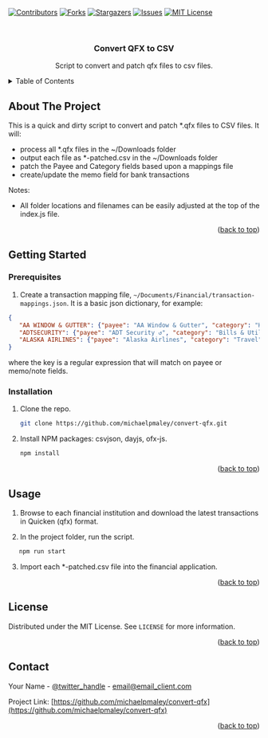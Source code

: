 <a name="readme-top"></a>
<!-- PROJECT SHIELDS -->
[![Contributors][contributors-shield]][contributors-url]
[![Forks][forks-shield]][forks-url]
[![Stargazers][stars-shield]][stars-url]
[![Issues][issues-shield]][issues-url]
[![MIT License][license-shield]][license-url]



<!-- PROJECT LOGO -->
<br />
<div align="center">
  <h3 align="center">Convert QFX to CSV</h3>
  <p align="center">
    Script to convert and patch qfx files to csv files.
  </p>
</div>



<!-- TABLE OF CONTENTS -->
<details>
  <summary>Table of Contents</summary>
  <ol>
    <li>
      <a href="#about-the-project">About The Project</a>
    </li>
    <li>
      <a href="#getting-started">Getting Started</a>
      <ul>
        <li><a href="#prerequisites">Prerequisites</a></li>
        <li><a href="#installation">Installation</a></li>
      </ul>
    </li>
    <li><a href="#usage">Usage</a></li>
    <li><a href="#license">License</a></li>
    <li><a href="#contact">Contact</a></li>
  </ol>
</details>



<!-- ABOUT THE PROJECT -->
## About The Project

This is a quick and dirty script to convert and patch *.qfx files to CSV files. It will:
* process all *.qfx files in the ~/Downloads folder
* output each file as *-patched.csv in the ~/Downloads folder
* patch the Payee and Category fields based upon a mappings file
* create/update the memo field for bank transactions

Notes:
* All folder locations and filenames can be easily adjusted at the top of the index.js file.

<p align="right">(<a href="#readme-top">back to top</a>)</p>



<!-- GETTING STARTED -->
## Getting Started

### Prerequisites

1. Create a transaction mapping file, `~/Documents/Financial/transaction-mappings.json`.
It is a basic json dictionary, for example:
```json
{
   "AA WINDOW & GUTTER": {"payee": "AA Window & Gutter", "category": "Home"},
   "ADTSECURITY": {"payee": "ADT Security ↺", "category": "Bills & Utilities"},
   "ALASKA AIRLINES": {"payee": "Alaska Airlines", "category": "Travel"},
}
```
where the key is a regular expression that will match on payee or memo/note fields.



### Installation

1. Clone the repo.
   ```sh
   git clone https://github.com/michaelpmaley/convert-qfx.git
   ```

2. Install NPM packages: csvjson, dayjs, ofx-js.
   ```sh
   npm install
   ```

<p align="right">(<a href="#readme-top">back to top</a>)</p>



<!-- USAGE EXAMPLES -->
## Usage

1. Browse to each financial institution and download the latest transactions in Quicken (qfx) format.

2. In the project folder, run the script.
```sh
   npm run start
```

3. Import each *-patched.csv file into the financial application.

<p align="right">(<a href="#readme-top">back to top</a>)</p>



<!-- LICENSE -->
## License

Distributed under the MIT License. See `LICENSE` for more information.

<p align="right">(<a href="#readme-top">back to top</a>)</p>



<!-- CONTACT -->
## Contact

Your Name - [@twitter_handle](https://twitter.com/twitter_handle) - email@email_client.com

Project Link: [https://github.com/michaelpmaley/convert-qfx](https://github.com/michaelpmaley/convert-qfx)

<p align="right">(<a href="#readme-top">back to top</a>)</p>



<!-- MARKDOWN LINKS & IMAGES -->
<!-- https://www.markdownguide.org/basic-syntax/#reference-style-links -->
[contributors-shield]: https://img.shields.io/github/contributors/michaelpmaley/convert-qfx.svg?style=for-the-badge
[contributors-url]: https://github.com/michaelpmaley/convert-qfx/graphs/contributors
[forks-shield]: https://img.shields.io/github/forks/michaelpmaley/convert-qfx.svg?style=for-the-badge
[forks-url]: https://github.com/michaelpmaley/convert-qfx/network/members
[stars-shield]: https://img.shields.io/github/stars/michaelpmaley/convert-qfx.svg?style=for-the-badge
[stars-url]: https://github.com/michaelpmaley/convert-qfx/stargazers
[issues-shield]: https://img.shields.io/github/issues/michaelpmaley/convert-qfx.svg?style=for-the-badge
[issues-url]: https://github.com/michaelpmaley/convert-qfx/issues
[license-shield]: https://img.shields.io/github/license/michaelpmaley/convert-qfx.svg?style=for-the-badge
[license-url]: https://github.com/michaelpmaley/convert-qfx/blob/master/LICENSE
